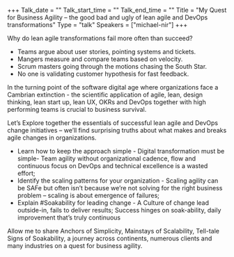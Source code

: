 +++
Talk_date = ""
Talk_start_time = ""
Talk_end_time = ""
Title = "My Quest for Business Agility – the good bad and ugly of lean agile and DevOps transformations"
Type = "talk"
Speakers = ["michael-nir"]
+++

Why do lean agile transformations fail more often than succeed?

* Teams argue about user stories, pointing systems and tickets.
* Mangers measure and compare teams based on velocity.
* Scrum masters going through the motions chasing the South Star.
* No one is validating customer hypothesis for fast feedback.

In the turning point of the software digital age where organizations face a Cambrian extinction - the scientific application of agile, lean, design thinking, lean start up, lean UX, OKRs and DevOps together with high performing teams is crucial to business survival.

Let’s Explore together the essentials of successful lean agile and DevOps change initiatives – we’ll find surprising truths about what makes and breaks agile changes in organizations.

* Learn how to keep the approach simple - Digital transformation must be simple- Team agility without organizational cadence, flow and continuous focus on DevOps and technical excellence is a wasted effort;
* Identify the scaling patterns for your organization - Scaling agility can be SAFe but often isn’t because we’re not solving for the right business problem – scaling is about emergence of failures;
* Explain #Soakability for leading change - A Culture of change lead outside-in, fails to deliver results; Success hinges on soak-ability, daily improvement that’s truly continuous
 
Allow me to share Anchors of Simplicity, Mainstays of Scalability, Tell-tale Signs of Soakability,  a journey across continents, numerous clients and many industries on a quest for business agility.